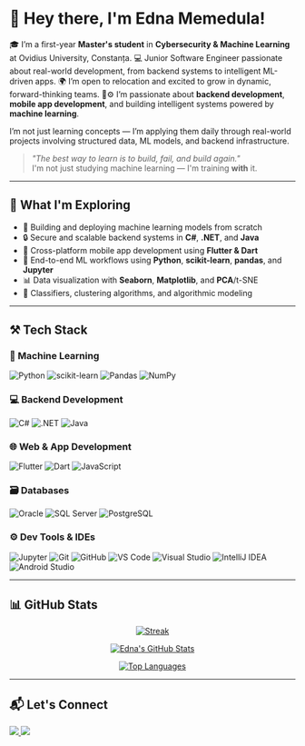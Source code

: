 # 👋 Hey there, I'm Edna Memedula!

🎓 I’m a first-year **Master's student** in **Cybersecurity & Machine Learning** at Ovidius University, Constanța.
💻 Junior Software Engineer passionate about real-world development, from backend systems to intelligent ML-driven apps.
🌍 I’m open to relocation and excited to grow in dynamic, forward-thinking teams.
🔐⚙️ I’m passionate about **backend development**, **mobile app development**, and building intelligent systems powered by **machine learning**.

I’m not just learning concepts — I’m applying them daily through real-world projects involving structured data, ML models, and backend infrastructure.

> *"The best way to learn is to build, fail, and build again."*  
> I'm not just studying machine learning — I'm training **with** it.

---

## 💼 What I'm Exploring

- 🚀 Building and deploying machine learning models from scratch  
- 🔒 Secure and scalable backend systems in **C#**, **.NET**, and **Java**  
- 📱 Cross-platform mobile app development using **Flutter & Dart**  
- 🧠 End-to-end ML workflows using **Python**, **scikit-learn**, **pandas**, and **Jupyter**  
- 📊 Data visualization with **Seaborn**, **Matplotlib**, and **PCA**/t-SNE  
- 🧪 Classifiers, clustering algorithms, and algorithmic modeling

---

## ⚒️ Tech Stack

### 🧠 Machine Learning
![Python](https://img.shields.io/badge/Python-3670A0?style=for-the-badge&logo=python&logoColor=white)
![scikit-learn](https://img.shields.io/badge/scikit--learn-F7931E?style=for-the-badge&logo=scikit-learn&logoColor=white)
![Pandas](https://img.shields.io/badge/Pandas-150458?style=for-the-badge&logo=pandas&logoColor=white)
![NumPy](https://img.shields.io/badge/NumPy-013243?style=for-the-badge&logo=numpy&logoColor=white)

### 💻 Backend Development
![C#](https://img.shields.io/badge/C%23-239120?style=for-the-badge&logo=c-sharp&logoColor=white)
![.NET](https://img.shields.io/badge/.NET-512BD4?style=for-the-badge&logo=dotnet&logoColor=white)
![Java](https://img.shields.io/badge/Java-ED8B00?style=for-the-badge&logo=java&logoColor=white)

### 🌐 Web & App Development
![Flutter](https://img.shields.io/badge/Flutter-02569B?style=for-the-badge&logo=flutter&logoColor=white)
![Dart](https://img.shields.io/badge/Dart-0175C2?style=for-the-badge&logo=dart&logoColor=white)
![JavaScript](https://img.shields.io/badge/JavaScript-F7DF1E?style=for-the-badge&logo=javascript&logoColor=black)

### 🗃️ Databases
![Oracle](https://img.shields.io/badge/Oracle-F80000?style=for-the-badge&logo=oracle&logoColor=white)
![SQL Server](https://img.shields.io/badge/SQL_Server-CC2927?style=for-the-badge&logo=microsoftsqlserver&logoColor=white)
![PostgreSQL](https://img.shields.io/badge/PostgreSQL-336791?style=for-the-badge&logo=postgresql&logoColor=white)

### ⚙️ Dev Tools & IDEs
![Jupyter](https://img.shields.io/badge/Jupyter-F37626?style=for-the-badge&logo=jupyter&logoColor=white)
![Git](https://img.shields.io/badge/Git-F05032?style=for-the-badge&logo=git&logoColor=white)
![GitHub](https://img.shields.io/badge/GitHub-181717?style=for-the-badge&logo=github&logoColor=white)
![VS Code](https://img.shields.io/badge/VS%20Code-0078D4?style=for-the-badge&logo=visualstudiocode&logoColor=white)
![Visual Studio](https://img.shields.io/badge/Visual_Studio-5C2D91?style=for-the-badge&logo=visualstudio&logoColor=white)
![IntelliJ IDEA](https://img.shields.io/badge/IntelliJ_IDEA-000000?style=for-the-badge&logo=intellijidea&logoColor=white)
![Android Studio](https://img.shields.io/badge/Android_Studio-3DDC84?style=for-the-badge&logo=androidstudio&logoColor=white)

---

## 📊 GitHub Stats

<p align="center">
  <a href="https://github.com/mgedna">
    <img title="🔥 Streak stats" alt="Streak" src="https://github-readme-streak-stats.herokuapp.com/?user=mgedna&theme=monokai-metallian&hide_border=true"/>
  </a>
</p>

<p align="center">
  <a href="https://github-readme-stats.vercel.app/api?username=mgedna&show_icons=true&theme=react&hide_border=true">
    <img alt="Edna's GitHub Stats" src="https://github-readme-stats.vercel.app/api?username=mgedna&show_icons=true&theme=react&hide_border=true" />
  </a>
</p>

<p align="center">
  <a href="https://github-readme-stats.vercel.app/api/top-langs/?username=mgedna&layout=compact&theme=react&hide_border=true">
    <img alt="Top Languages" src="https://github-readme-stats.vercel.app/api/top-langs/?username=mgedna&layout=compact&theme=react&hide_border=true" />
  </a>
</p>

---

## 📬 Let's Connect

<p>
  <a href="https://github.com/mgedna">
    <img src="https://img.shields.io/badge/GitHub-mgedna-181717?style=for-the-badge&logo=github&logoColor=white"/>
  </a>
  <a href="https://www.linkedin.com/in/edna-memedula-24b519245/">
    <img src="https://img.shields.io/badge/LinkedIn-Edna_Memedula-0077B5?style=for-the-badge&logo=linkedin&logoColor=white"/>
  </a>
</p>
